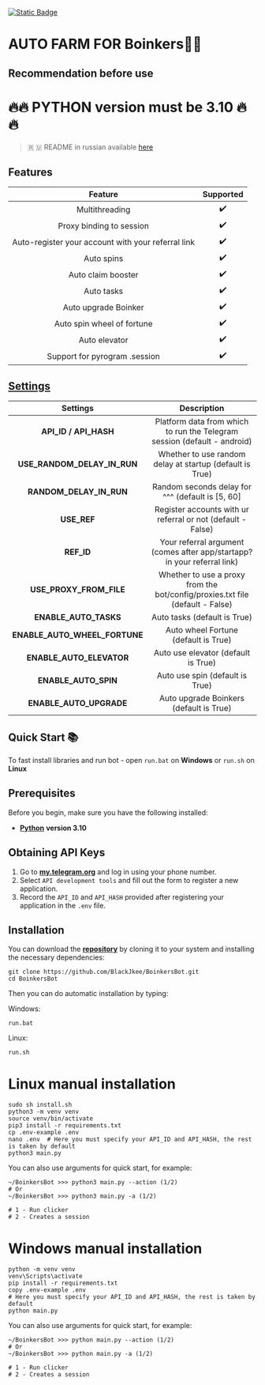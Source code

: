 [![Static Badge](https://img.shields.io/badge/Telegram-Bot%20Link-Link?style=for-the-badge&logo=Telegram&logoColor=white&logoSize=auto&color=blue)](https://t.me/boinker_bot/boinkapp?startapp=boink1197825376)

#  AUTO FARM FOR Boinkers💩💎

## Recommendation before use

# 🔥🔥 PYTHON version must be 3.10 🔥🔥

> 🇷 🇺 README in russian available [here](README-RU.md)

## Features  
|                      Feature                       | Supported |
|:--------------------------------------------------:|:---------:|
|                   Multithreading                   |     ✔️     |
|              Proxy binding to session              |     ✔️     |
| Auto-register your account with your referral link |     ✔️     |
|                     Auto spins                     |     ✔️     |
|                 Auto claim booster                 |     ✔️     |
|                     Auto tasks                     |     ✔️     |
|                Auto upgrade Boinker                |     ✔️     |
|             Auto spin wheel of fortune             |     ✔️     |
|                   Auto elevator                    |     ✔️     |
|           Support for pyrogram .session            |     ✔️     |


## [Settings](https://github.com/BlackJkee/BoinkersBot/blob/main/.env-example/)
|          Settings            |                                 Description                                     |
|:----------------------------:|:-------------------------------------------------------------------------------:|
|**API_ID / API_HASH**         |   Platform data from which to run the Telegram session (default - android)      |
|**USE_RANDOM_DELAY_IN_RUN**   |          Whether to use random delay at startup (default is True)               |
|**RANDOM_DELAY_IN_RUN**       |               Random seconds delay for ^^^ (default is [5, 60]                  |
|**USE_REF**                   |         Register accounts with ur referral or not (default - False)             |
|**REF_ID**                    |   Your referral argument (comes after app/startapp? in your referral link)      |
|**USE_PROXY_FROM_FILE**       |  Whether to use a proxy from the bot/config/proxies.txt file (default - False)  |
|**ENABLE_AUTO_TASKS**         | 					Auto tasks (default is True)  							     |
|**ENABLE_AUTO_WHEEL_FORTUNE** | 				Auto wheel Fortune (default is True) 							 |
|**ENABLE_AUTO_ELEVATOR**      | 					Auto use elevator (default is True)							 |
|**ENABLE_AUTO_SPIN**          | 					Auto use spin (default is True) 						     |
|**ENABLE_AUTO_UPGRADE**       | 				Auto upgrade Boinkers (default is True) 				         |

## Quick Start 📚

To fast install libraries and run bot - open `run.bat` on **Windows** or `run.sh` on **Linux**

## Prerequisites
Before you begin, make sure you have the following installed:
- [**Python**](https://www.python.org/downloads/release/python-3100/) **version 3.10**

## Obtaining API Keys
1. Go to [**my.telegram.org**](https://my.telegram.org/auth) and log in using your phone number.
2. Select `API development tools` and fill out the form to register a new application.
3. Record the `API_ID` and `API_HASH` provided after registering your application in the `.env` file.

## Installation
You can download the [**repository**](https://github.com/BlackJkee/BoinkersBot) by cloning it to your system and installing the necessary dependencies:
```shell
git clone https://github.com/BlackJkee/BoinkersBot.git
cd BoinkersBot
```

Then you can do automatic installation by typing:

Windows:
```shell
run.bat
```

Linux:
```shell
run.sh
```

# Linux manual installation
```shell
sudo sh install.sh
python3 -m venv venv
source venv/bin/activate
pip3 install -r requirements.txt
cp .env-example .env
nano .env  # Here you must specify your API_ID and API_HASH, the rest is taken by default
python3 main.py
```

You can also use arguments for quick start, for example:
```shell
~/BoinkersBot >>> python3 main.py --action (1/2)
# Or
~/BoinkersBot >>> python3 main.py -a (1/2)

# 1 - Run clicker
# 2 - Creates a session
```

# Windows manual installation
```shell
python -m venv venv
venv\Scripts\activate
pip install -r requirements.txt
copy .env-example .env
# Here you must specify your API_ID and API_HASH, the rest is taken by default
python main.py
```

You can also use arguments for quick start, for example:
```shell
~/BoinkersBot >>> python main.py --action (1/2)
# Or
~/BoinkersBot >>> python main.py -a (1/2)

# 1 - Run clicker
# 2 - Creates a session
```
